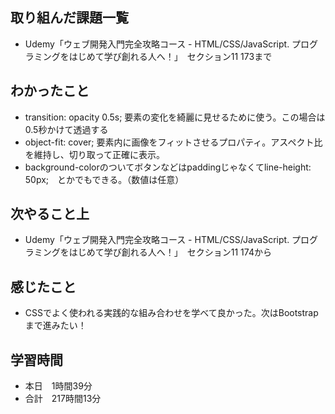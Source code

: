 ## 取り組んだ課題一覧
- Udemy「ウェブ開発入門完全攻略コース - HTML/CSS/JavaScript. プログラミングをはじめて学び創れる人へ！」　セクション11 173まで
## わかったこと
- transition: opacity 0.5s; 要素の変化を綺麗に見せるために使う。この場合は0.5秒かけて透過する
- object-fit: cover; 要素内に画像をフィットさせるプロパティ。アスペクト比を維持し、切り取って正確に表示。
- background-colorのついてボタンなどはpaddingじゃなくてline-height: 50px;　とかでもできる。（数値は任意）
## 次やること上
- Udemy「ウェブ開発入門完全攻略コース - HTML/CSS/JavaScript. プログラミングをはじめて学び創れる人へ！」　セクション11 174から
## 感じたこと
- CSSでよく使われる実践的な組み合わせを学べて良かった。次はBootstrapまで進みたい！
## 学習時間
- 本日　1時間39分
- 合計　217時間13分